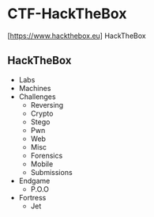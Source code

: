 # CTF-HackTheBox

[https://www.hackthebox.eu] HackTheBox


## HackTheBox

* Labs
* Machines
* Challenges
    * Reversing
    * Crypto
    * Stego
    * Pwn
    * Web
    * Misc
    * Forensics
    * Mobile
    * Submissions
* Endgame
    * P.O.O
* Fortress
    * Jet
